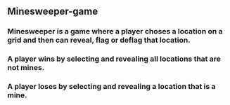 ## Minesweeper-game

### Minesweeper is a game where a player choses a location on a grid and then can reveal, flag or deflag that location.
### A player wins by selecting and revealing all locations that are not mines.
### A player loses by selecting and revealing a location that is a mine. 
